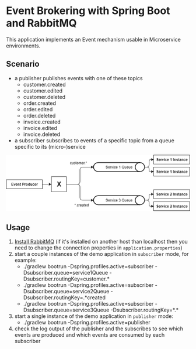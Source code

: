 # Event Brokering with Spring Boot and RabbitMQ
 
This application implements an Event mechanism usable in Microservice environments. 

## Scenario

* a publisher publishes events with one of these topics
  * customer.created
  * customer.edited
  * customer.deleted
  * order.created
  * order.edited
  * order.deleted
  * invoice.created
  * invoice.edited
  * invoice.deleted
* a subscriber subscribes to events of a specific topic from 
  a queue specific to its (micro-)service 
  
![Event scenario](event.png)

## Usage

1. [Install RabbitMQ](https://www.rabbitmq.com/download.html) (if it's installed on another
host than localhost then you need to change the connection properties in `application.properties`)
1. start a couple instances of the demo application in `subscriber` mode, for example:
   * ./gradlew bootrun -Dspring.profiles.active=subscriber -Dsubscriber.queue=service1Queue -Dsubscriber.routingKey=customer.* 
   * ./gradlew bootrun -Dspring.profiles.active=subscriber -Dsubscriber.queue=service2Queue -Dsubscriber.routingKey=.*created
   * ./gradlew bootrun -Dspring.profiles.active=subscriber -Dsubscriber.queue=service3Queue -Dsubscriber.routingKey=\*.\*
1. start a single instance of the demo application in `publisher` mode:
   * ./gradlew bootrun -Dspring.profiles.active=publisher
1. check the log output of the publisher and the subscribes to see which events are produced and which events
   are consumed by each subscriber

